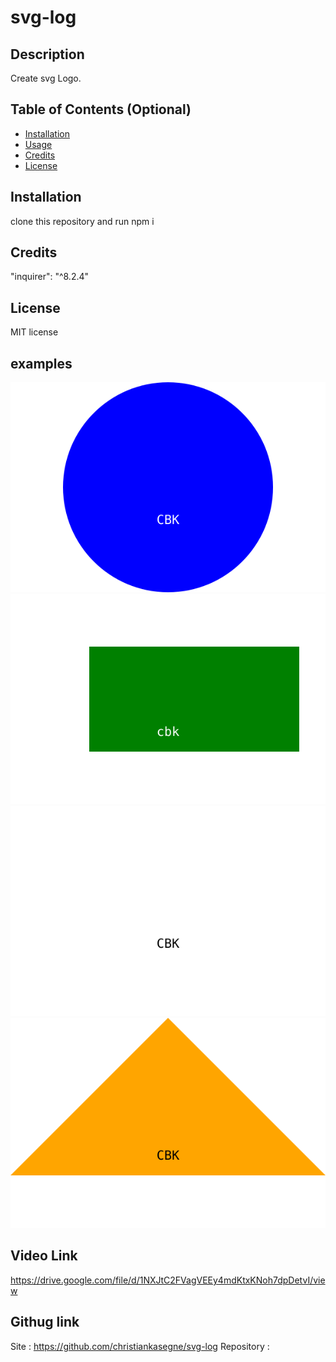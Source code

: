 # svg-log
## Description

Create svg Logo.

## Table of Contents (Optional)

- [Installation](#installation)
- [Usage](#usage)
- [Credits](#credits)
- [License](#license)

## Installation

clone this repository and run npm i

## Credits

 "inquirer": "^8.2.4"


## License

MIT license


## examples

![`Circle`](./example/circle.svg)
![`Rectangle`](./example/rectangle.svg)
![`Square`](./example/Square.svg)
![`Triangle`](./example/triangle.svg)

## Video Link
https://drive.google.com/file/d/1NXJtC2FVagVEEy4mdKtxKNoh7dpDetvI/view

## Githug link
Site : https://github.com/christiankasegne/svg-log
Repository :
